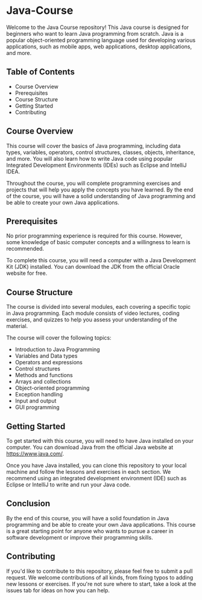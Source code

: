 # Java-Course

Welcome to the Java Course repository! This Java course is designed for beginners who want to learn Java programming from scratch. Java is a popular object-oriented programming language used for developing various applications, such as mobile apps, web applications, desktop applications, and more.

## Table of Contents
+ Course Overview
+ Prerequisites
+ Course Structure
+ Getting Started
+ Contributing

## Course Overview
This course will cover the basics of Java programming, including data types, variables, operators, control structures, classes, objects, inheritance, and more. You will also learn how to write Java code using popular Integrated Development Environments (IDEs) such as Eclipse and IntelliJ IDEA.

Throughout the course, you will complete programming exercises and projects that will help you apply the concepts you have learned. By the end of the course, you will have a solid understanding of Java programming and be able to create your own Java applications.

## Prerequisites
No prior programming experience is required for this course. However, some knowledge of basic computer concepts and a willingness to learn is recommended.

To complete this course, you will need a computer with a Java Development Kit (JDK) installed. You can download the JDK from the official Oracle website for free.

## Course Structure
The course is divided into several modules, each covering a specific topic in Java programming. Each module consists of video lectures, coding exercises, and quizzes to help you assess your understanding of the material.

The course will cover the following topics:

+ Introduction to Java Programming
+ Variables and Data types
+ Operators and expressions
+ Control structures
+ Methods and functions
+ Arrays and collections
+ Object-oriented programming
+ Exception handling
+ Input and output
+ GUI programming

## Getting Started
To get started with this course, you will need to have Java installed on your computer. You can download Java from the official Java website at https://www.java.com/.

Once you have Java installed, you can clone this repository to your local machine and follow the lessons and exercises in each section. We recommend using an integrated development environment (IDE) such as Eclipse or IntelliJ to write and run your Java code.

## Conclusion
By the end of this course, you will have a solid foundation in Java programming and be able to create your own Java applications. This course is a great starting point for anyone who wants to pursue a career in software development or improve their programming skills.

## Contributing
If you'd like to contribute to this repository, please feel free to submit a pull request. We welcome contributions of all kinds, from fixing typos to adding new lessons or exercises. If you're not sure where to start, take a look at the issues tab for ideas on how you can help.
